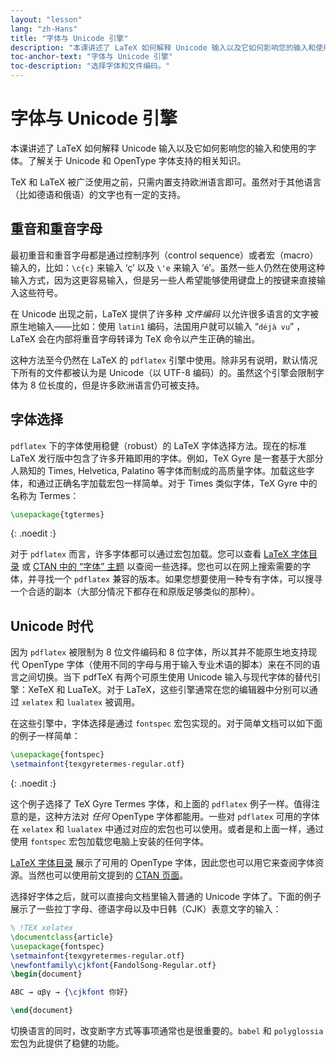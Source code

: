 ```yaml
---
layout: "lesson"
lang: "zh-Hans"
title: "字体与 Unicode 引擎"
description: "本课讲述了 LaTeX 如何解释 Unicode 输入以及它如何影响您的输入和使用的字体。了解关于 Unicode 和 OpenType 字体支持的相关知识。"
toc-anchor-text: "字体与 Unicode 引擎"
toc-description: "选择字体和文件编码。"
---
```


# 字体与 Unicode 引擎

<span
  class="summary">本课讲述了 LaTeX 如何解释 Unicode 输入以及它如何影响您的输入和使用的字体。了解关于 Unicode 和 OpenType 字体支持的相关知识。</span>

TeX 和 LaTeX 被广泛使用之前，只需内置支持欧洲语言即可。虽然对于其他语言（比如德语和俄语）的文字也有一定的支持。

## 重音和重音字母

最初重音和重音字母都是通过控制序列（control sequence）或者宏（macro）输入的，比如：`\c{c}` 来输入 ‘ç’ 以及 `\'e` 来输入 ‘é’。虽然一些人仍然在使用这种输入方式，因为这更容易输入，但是另一些人希望能够使用键盘上的按键来直接输入这些符号。

在 Unicode 出现之前，LaTeX 提供了许多种 *文件编码* 以允许很多语言的文字被原生地输入——比如：使用 `latin1` 编码，法国用户就可以输入 “`déjà vu`” ，LaTeX 会在内部将重音字母转译为 TeX 命令以产生正确的输出。 

这种方法至今仍然在 LaTeX 的 `pdflatex` 引擎中使用。除非另有说明，默认情况下所有的文件都被认为是 Unicode（以 UTF-8 编码）的。虽然这个引擎会限制字体为 8 位长度的，但是许多欧洲语言仍可被支持。

## 字体选择

`pdflatex` 下的字体使用稳健（robust）的 LaTeX 字体选择方法。现在的标准 LaTeX 发行版中包含了许多开箱即用的字体。例如，TeX Gyre 是一套基于大部分人熟知的 Times, Helvetica, Palatino 等字体而制成的高质量字体。加载这些字体，和通过正确名字加载宏包一样简单。对于 Times 类似字体，TeX Gyre 中的名称为 Termes：

```latex
\usepackage{tgtermes}
```
{: .noedit :}

对于 `pdflatex` 而言，许多字体都可以通过宏包加载。您可以查看 [LaTeX 字体目录](https://www.tug.org/FontCatalogue/) 或
[CTAN 中的 “字体” 主题](https://www.ctan.org/topic/font) 以查阅一些选择。您也可以在网上搜索需要的字体，并寻找一个 `pdflatex` 兼容的版本。如果您想要使用一种专有字体，可以搜寻一个合适的副本（大部分情况下都存在和原版足够类似的那种）。

## Unicode 时代

因为 `pdflatex` 被限制为 8 位文件编码和 8 位字体，所以其并不能原生地支持现代 OpenType 字体（使用不同的字母与用于输入专业术语的脚本）来在不同的语言之间切换。当下 pdfTeX 有两个可原生使用 Unicode 输入与现代字体的替代引擎：XeTeX 和 LuaTeX。对于 LaTeX，这些引擎通常在您的编辑器中分别可以通过 `xelatex` 和 `lualatex` 被调用。

在这些引擎中，字体选择是通过 `fontspec` 宏包实现的。对于简单文档可以如下面的例子一样简单：
```latex
\usepackage{fontspec}
\setmainfont{texgyretermes-regular.otf}
```
{: .noedit :}

这个例子选择了 TeX Gyre Termes 字体，和上面的 `pdflatex` 例子一样。值得注意的是，这种方法对 *任何* OpenType 字体都能用。一些对 `pdflatex` 可用的字体在 `xelatex` 和 `lualatex` 中通过对应的宏包也可以使用。或者是和上面一样，通过使用 `fontspec` 宏包加载您电脑上安装的任何字体。

[LaTeX 字体目录](https://www.tug.org/FontCatalogue/) 展示了可用的 OpenType 字体，因此您也可以用它来查阅字体资源。当然也可以使用前文提到的 [CTAN 页面](https://www.ctan.org/topic/font)。

选择好字体之后，就可以直接向文档里输入普通的 Unicode 字体了。下面的例子展示了一些拉丁字母、德语字母以及中日韩（CJK）表意文字的输入：

```latex
% !TEX xelatex
\documentclass{article}
\usepackage{fontspec}
\setmainfont{texgyretermes-regular.otf}
\newfontfamily\cjkfont{FandolSong-Regular.otf}
\begin{document}

ABC → αβγ → {\cjkfont 你好}

\end{document}
```

<p 
  class="hint">切换语言的同时，改变断字方式等事项通常也是很重要的。<code>babel</code> 和 <code>polyglossia</code> 宏包为此提供了稳健的功能。</p>
